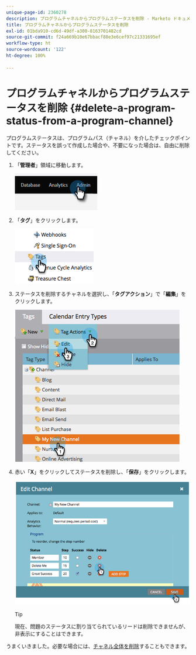 ```yaml
---
unique-page-id: 2360278
description: プログラムチャネルからプログラムステータスを削除 - Marketo ドキュメント - 製品ドキュメント
title: プログラムチャネルからプログラムステータスを削除
exl-id: 01bda910-cd6d-49df-a300-8163701482cd
source-git-commit: f24a669b10e67bbacf88e3e6cef97c21331695ef
workflow-type: ht
source-wordcount: '122'
ht-degree: 100%

---
```


# プログラムチャネルからプログラムステータスを削除 {#delete-a-program-status-from-a-program-channel}

プログラムステータスは、プログラムパス（チャネル）を介したチェックポイントです。ステータスを誤って作成した場合や、不要になった場合は、自由に削除してください。

1. 「**管理者**」領域に移動します。

   ![](assets/delete-a-program-status-from-a-program-channel-1.png)

1. 「**タグ**」をクリックします。

   ![](assets/delete-a-program-status-from-a-program-channel-2.png)

1. ステータスを削除するチャネルを選択し、「**タグアクション**」で「**編集**」をクリックします。

   ![](assets/delete-a-program-status-from-a-program-channel-3.png)

1. 赤い「**X**」をクリックしてステータスを削除し、「**保存**」をクリックします。

   ![](assets/delete-a-program-status-from-a-program-channel-4.png)

   >[!TIP]
   >
   >現在、問題のステータスに割り当てられているリードは削除できませんが、非表示にすることはできます。

うまくいきました。必要な場合には、[チャネル全体を削除](/help/marketo/product-docs/administration/tags/delete-a-program-channel.md)することもできます。
